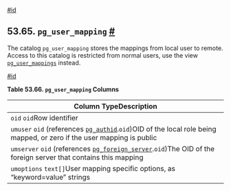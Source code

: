 [#id](#CATALOG-PG-USER-MAPPING)

## 53.65. `pg_user_mapping` [#](#CATALOG-PG-USER-MAPPING)



The catalog `pg_user_mapping` stores the mappings from local user to remote. Access to this catalog is restricted from normal users, use the view [`pg_user_mappings`](view-pg-user-mappings) instead.

[#id](#id-1.10.4.67.4)

**Table 53.66. `pg_user_mapping` Columns**

| Column TypeDescription                                                                                                                            |
| ------------------------------------------------------------------------------------------------------------------------------------------------- |
| `oid` `oid`Row identifier                                                                                                                         |
| `umuser` `oid` (references [`pg_authid`](catalog-pg-authid).`oid`)OID of the local role being mapped, or zero if the user mapping is public  |
| `umserver` `oid` (references [`pg_foreign_server`](catalog-pg-foreign-server).`oid`)The OID of the foreign server that contains this mapping |
| `umoptions` `text[]`User mapping specific options, as “keyword=value” strings                                                                     |
